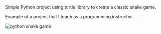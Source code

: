 Simple Python project using turtle library to create a classic snake game.

Example of a project that I teach as a programming instructor.

![python snake game](https://github.com/januzztan/Python-Snake-Game/assets/39711151/0995dff5-8d03-4ecd-b249-e7b57452e3de)
